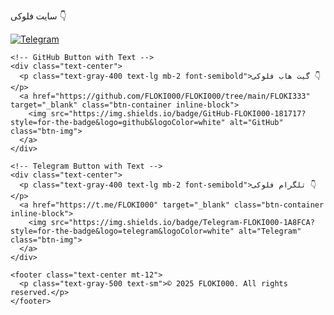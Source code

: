 <!DOCTYPE html>
<html lang="fa">
<head>
  <meta charset="UTF-8">
  <meta name="viewport" content="width=device-width, initial-scale=1.0">
  <title>FLOKI Links</title>
  <script src="https://cdn.tailwindcss.com"></script>
  <style>
    .btn-container {
      transition: transform 0.2s ease-in-out;
    }
    .btn-container:hover {
      transform: scale(1.05);
    }
    .btn-img {
      max-width: 200px;
      height: auto;
    }
    @media (max-width: 640px) {
      .btn-img {
        max-width: 150px;
      }
    }
  </style>
</head>
<body class="bg-gray-900 min-h-screen flex items-center justify-center p-4">
  <div class="max-w-md mx-auto space-y-6">
    <!-- SITE Button with Text -->
    <div class="text-center">
      <p class="text-gray-400 text-lg mb-2 font-semibold">سایت فلوکی 👇</p>
      <a href="https://floki000.github.io/FLOKI000/" target="_blank" class="btn-container inline-block">
        <img src="https://img.shields.io/badge/Telegram-FLOKI000-1A8FCA?style=for-the-badge&logo=telegram&logoColor=white" alt="Telegram" class="btn-img">
      </a>
    </div>

    <!-- GitHub Button with Text -->
    <div class="text-center">
      <p class="text-gray-400 text-lg mb-2 font-semibold">گیت هاب فلوکی 👇</p>
      <a href="https://github.com/FLOKI000/FLOKI000/tree/main/FLOKI333" target="_blank" class="btn-container inline-block">
        <img src="https://img.shields.io/badge/GitHub-FLOKI000-181717?style=for-the-badge&logo=github&logoColor=white" alt="GitHub" class="btn-img">
      </a>
    </div>

    <!-- Telegram Button with Text -->
    <div class="text-center">
      <p class="text-gray-400 text-lg mb-2 font-semibold">تلگرام فلوکی 👇</p>
      <a href="https://t.me/FLOKI000" target="_blank" class="btn-container inline-block">
        <img src="https://img.shields.io/badge/Telegram-FLOKI000-1A8FCA?style=for-the-badge&logo=telegram&logoColor=white" alt="Telegram" class="btn-img">
      </a>
    </div>

    <footer class="text-center mt-12">
      <p class="text-gray-500 text-sm">© 2025 FLOKI000. All rights reserved.</p>
    </footer>
  </div>
</body>
</html>
